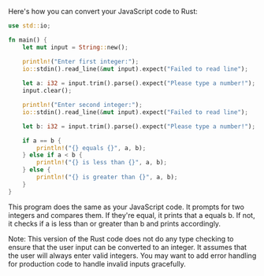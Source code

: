 Here's how you can convert your JavaScript code to Rust:

```rust
use std::io;

fn main() {
    let mut input = String::new();

    println!("Enter first integer:");
    io::stdin().read_line(&mut input).expect("Failed to read line");
    
    let a: i32 = input.trim().parse().expect("Please type a number!");
    input.clear();

    println!("Enter second integer:");
    io::stdin().read_line(&mut input).expect("Failed to read line");

    let b: i32 = input.trim().parse().expect("Please type a number!");

    if a == b {
        println!("{} equals {}", a, b);
    } else if a < b {
        println!("{} is less than {}", a, b);
    } else {
        println!("{} is greater than {}", a, b);
    }
}
```

This program does the same as your JavaScript code. It prompts for two integers and compares them. If they're equal, it prints that a equals b. If not, it checks if a is less than or greater than b and prints accordingly.

Note: This version of the Rust code does not do any type checking to ensure that the user input can be converted to an integer. It assumes that the user will always enter valid integers. You may want to add error handling for production code to handle invalid inputs gracefully.
